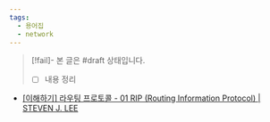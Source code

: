 ```yaml
---
tags:
  - 용어집
  - network
---
```

> [!fail]- 본 글은 #draft 상태입니다.
> - [ ] 내용 정리

- [[이해하기] 라우팅 프로토콜 - 01 RIP (Routing Information Protocol) | STEVEN J. LEE](https://www.stevenjlee.net/2020/06/23/%EC%9D%B4%ED%95%B4%ED%95%98%EA%B8%B0-%EB%9D%BC%EC%9A%B0%ED%8C%85-%ED%94%84%EB%A1%9C%ED%86%A0%EC%BD%9C-rip-routing-information-protocol/)